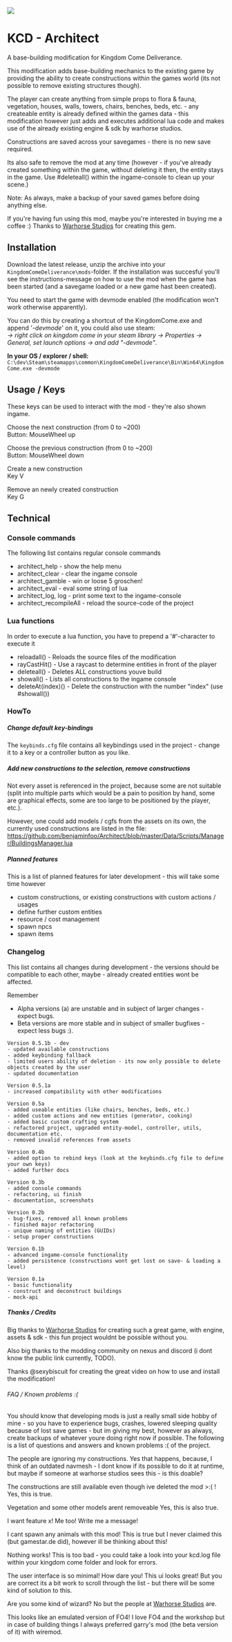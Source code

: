 <img src="/Data/Docs/architect_nm.png">  

# KCD - Architect
 
A base-building modification for Kingdom Come Deliverance.

This modification adds base-building mechanics to the existing game by providing the ability to create constructions
within the games world (its not possible to remove existing structures though).

The player can create anything from simple props to flora & fauna, vegetation, houses, walls, towers, chairs, benches, beds, etc. - any createable entity is already defined within the games data - this modification however just adds and executes additional lua code and makes use of the already existing engine & sdk by warhorse studios.

Constructions are saved across your savegames - there is no new save required.

Its also safe to remove the mod at any time (however - if you've already created something within the game, without
deleting it then, the entity stays in the game. Use #deleteall() within the ingame-console to clean up your scene.)

Note: As always, make a backup of your saved games before doing anything else.

If you're having fun using this mod, maybe you're interested in buying me a coffee :)
Thanks to  [Warhorse Studios](https://warhorsestudios.cz) for creating this gem.


## Installation
Download the latest release, unzip the archive into your `KingdomComeDeliverance\mods`-folder.
If the installation was succesful you'll see the instructions-message on how to use the mod when the game has been started (and a savegame loaded or a new game hast been created).

You need to start the game with devmode enabled (the modification won't work otherwise apparently).

You can do this by creating a shortcut of the KingdomCome.exe and append '_-devmode_' on it, you could also use steam:\
_-> right click on kingdom come in your steam library -> Properties ->  General, set launch options -> and add "-devmode"_.

**In your OS / explorer / shell:**\
`C:\dev\Steam\steamapps\common\KingdomComeDeliverance\Bin\Win64\KingdomCome.exe -devmode
`

## Usage / Keys
These keys can be used to interact with the mod - they're also shown ingame.

Choose the next construction (from 0 to ~200) \
Button: MouseWheel up

Choose the previous construction (from 0 to ~200) \
Button: MouseWheel down

Create a new construction \
Key V

Remove an newly created construction \
Key G


## Technical

### Console commands
The following list contains regular console commands

- architect_help - show the help menu
- architect_clear - clear the ingame console
- architect_gamble - win or loose 5 groschen!
- architect_eval - eval some string of lua
- architect_log, log - print some text to the ingame-console
- architect_recompileAll - reload the source-code of the project


### Lua functions
In order to execute a lua function, you have to prepend a '#'-character to execute it

- reloadall() - Reloads the source files of the modification
- rayCastHit() - Use a raycast to determine entities in front of the player
- deleteall() - Deletes ALL constructions youve build
- showall()   - Lists all constructions to the ingame console
- deleteAt(index)() - Delete the construction with the number "index" (use #showall())


### HowTo
##### Change default key-bindings
The `keybinds.cfg` file contains all keybindings used in the project - change it to a key or a controller button as you like.

##### Add new constructions to the selection, remove constructions
Not every asset is referenced in the project, because some are not suitable (split into multiple parts which would be a 
pain to position by hand, some are graphical effects, some are too large to be positioned by the player, etc.).

However, one could add models / cgfs from the assets  on its own, the currently used constructions are 
listed in the file: https://github.com/benjaminfoo/Architect/blob/master/Data/Scripts/Manager/BuildingsManager.lua



##### Planned features
This is a list of planned features for later development - this will take some time however

- custom constructions, or existing constructions with custom actions / usages
- define further custom entities
- resource / cost management
- spawn npcs
- spawn items


### Changelog
This list contains all changes during development - the versions should be compatible to each other, maybe - already created entities wont be affected.

Remember
- Alpha versions (a) are unstable and in subject of larger changes - expect bugs.
- Beta versions are more stable and in subject of smaller bugfixes - expect less bugs :).

```
Version 0.5.1b - dev
- updated available constructions
- added keybinding fallback 
- limited users ability of deletion - its now only possible to delete objects created by the user
- updated documentation

Version 0.5.1a
- increased compatibility with other modifications

Version 0.5a
- added useable entities (like chairs, benches, beds, etc.)
- added custom actions and new entities (generator, cooking)
- added basic custom crafting system
- refactored project, upgraded entity-model, controller, utils, documentation etc.
- removed invalid references from assets

Version 0.4b
- added option to rebind keys (look at the keybinds.cfg file to define your own keys)
- added further docs

Version 0.3b
- added console commands
- refactoring, ui finish
- documentation, screenshots

Version 0.2b
- bug-fixes, removed all known problems
- finished major refactoring
- unique naming of entities (GUIDs)
- setup proper constructions

Version 0.1b
- advanced ingame-console functionality
- added persistence (constructions wont get lost on save- & loading a level)

Version 0.1a
- basic functionality
- construct and deconstruct buildings
- mock-api
```

##### Thanks / Credits
Big thanks to [Warhorse Studios](https://warhorsestudios.cz) for creating such a great game, with engine, assets & sdk -
this fun project wouldnt be possible without you.

Also big thanks to the modding community on nexus﻿ and discord (i dont know the public link currently, TODO).

Thanks @sexybiscuit for creating the great video on how to use and install the modification!


###### FAQ / Known problems :(
You should know that developing mods is just a really small side hobby of mine - so you have to experience bugs, crashes, lowered sleeping quality because of lost save games -
but im giving my best, however as always, create backups of whatever youre doing right now if possible. The following is a list of questions and answers and known problems :( of the project.

The people are ignoring my constructions.
Yes that happens, because, I think of an outdated navmesh - I dont know if
its possible to do it at runtime, but maybe if someone at warhorse
studios sees this - is this doable?

The constructions are still available even though ive deleted the mod >:( !
Yes, this is true.

Vegetation and some other models arent removeable
Yes, this is also true.

I want feature x!
Me too! Write me a message!

I cant spawn any animals with this mod!
This is true but I never claimed this (but gamestar.de﻿ did), however ill be thinking about this!

Nothing works!
This is too bad - you could take a look into your kcd.log file within your kingdom come folder and look for errors.

The user interface is so minimal!
How dare you! This ui looks great! But you are correct its a bit work to
scroll through the list - but there will be some kind of solution to
this.

Are you some kind of wizard?
No but the people at [Warhorse Studios](https://warhorsestudios.cz) are.

This looks like an emulated version of FO4!
I love FO4 and the workshop but in case of building things I always preferred garry's mod (the beta version of it) with wiremod.


